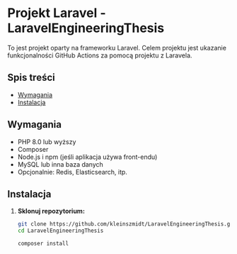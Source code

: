 # Projekt Laravel - LaravelEngineeringThesis

To jest projekt oparty na frameworku Laravel. Celem projektu jest ukazanie funkcjonalności GitHub Actions za pomocą projektu z Laravela. 

## Spis treści

- [Wymagania](#wymagania)
- [Instalacja](#instalacja)

## Wymagania

- PHP 8.0 lub wyższy
- Composer
- Node.js i npm (jeśli aplikacja używa front-endu)
- MySQL lub inna baza danych
- Opcjonalnie: Redis, Elasticsearch, itp.

## Instalacja

1. **Sklonuj repozytorium:**

   ```bash
   git clone https://github.com/kleinszmidt/LaravelEngineeringThesis.git
   cd LaravelEngineeringThesis

   composer install
